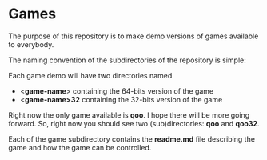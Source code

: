 # Games

The purpose of this repository is to make demo versions of games available to everybody.

The naming convention of the subdirectories of the repository is simple:

Each game demo will have two directories named
- <__game-name__> containing the 64-bits version of the game
- <__game-name>32__ containing the 32-bits version of the game

Right now the only game available is __qoo__. I hope there will be more going forward.
So, right now you should see two (sub)directories: __qoo__ and __qoo32__.

Each of the game subdirectory contains the __readme.md__ file describing the game and how the 
game can be controlled.

